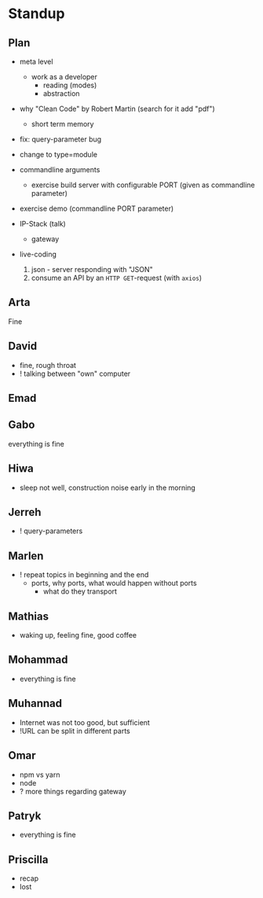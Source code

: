 # Standup

## Plan
- meta level
  - work as a developer
    - reading (modes)
	- abstraction

- why "Clean Code" by Robert Martin (search for it add "pdf")
  - short term memory

- fix: query-parameter bug
- change to type=module

- commandline arguments
  - exercise build server with configurable PORT (given as commandline parameter)

- exercise demo (commandline PORT parameter)

- IP-Stack (talk)
  - gateway

- live-coding
  1. json - server responding with "JSON"
  2. consume an API by an `HTTP GET`-request (with `axios`)

## Arta
Fine
## David
- fine, rough throat
- ! talking between "own" computer
## Emad
## Gabo
everything is fine
## Hiwa
- sleep not well, construction noise early in the morning
## Jerreh
- ! query-parameters
## Marlen
- ! repeat topics in beginning and the end
  - ports, why ports, what would happen without ports
    - what do they transport
## Mathias
- waking up, feeling fine, good coffee
## Mohammad
- everything is fine
## Muhannad
- Internet was not too good, but sufficient
- !URL can be split in different parts
## Omar
- npm vs yarn
- node
- ? more things regarding gateway
## Patryk
- everything is fine
## Priscilla
- recap
- lost
